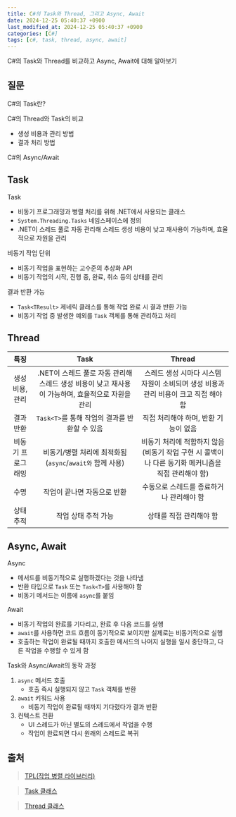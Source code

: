 ```yaml
---
title: C#의 Task와 Thread, 그리고 Async, Await
date: 2024-12-25 05:40:37 +0900
last_modified_at: 2024-12-25 05:40:37 +0900
categories: [C#]
tags: [c#, task, thread, async, await]
---
```


C#의 Task와 Thread를 비교하고 Async, Await에 대해 알아보기

## 질문

C#의 Task란?

C#의 Thread와 Task의 비교

- 생성 비용과 관리 방법
- 결과 처리 방법

C#의 Async/Await

## Task

Task

- 비동기 프로그래밍과 병렬 처리를 위해 .NET에서 사용되는 클래스
- `System.Threading.Tasks` 네임스페이스에 정의
- .NET이 스레드 풀로 자동 관리해 스레드 생성 비용이 낮고 재사용이 가능하며, 효율적으로 자원을 관리

비동기 작업 단위

- 비동기 작업을 표현하는 고수준의 추상화 API
- 비동기 작업의 시작, 진행 중, 완료, 취소 등의 상태를 관리

결과 반환 가능

- `Task<TResult>` 제네릭 클래스를 통해 작업 완료 시 결과 반환 가능
- 비동기 작업 중 발생한 예외를 `Task` 객체를 통해 관리하고 처리

## Thread

|       특징        |                                               Task                                               |                                              Thread                                               |
| :---------------: | :----------------------------------------------------------------------------------------------: | :-----------------------------------------------------------------------------------------------: |
|  생성 비용, 관리  | .NET이 스레드 풀로 자동 관리해 스레드 생성 비용이 낮고 재사용이 가능하며, 효율적으로 자원을 관리 |        스레드 생성 시마다 시스템 자원이 소비되며 생성 비용과 관리 비용이 크고 직접 해야 함        |
|     결과 반환     |                          `Task<T>`를 통해 작업의 결과를 반환할 수 있음                           |                               직접 처리해야 하며, 반환 기능이 없음                                |
| 비동기 프로그래밍 |                    비동기/병렬 처리에 최적화됨 (`async`/`await와` 함께 사용)                     | 비동기 처리에 적합하지 않음(비동기 작업 구현 시 콜백이나 다른 동기화 메커니즘을 직접 관리해야 함) |
|       수명        |                                   작업이 끝나면 자동으로 반환                                    |                             수동으로 스레드를 종료하거나 관리해야 함                              |
|     상태 추적     |                                       작업 상태 추적 가능                                        |                                      상태를 직접 관리해야 함                                      |

## Async, Await

Async

- 메서드를 비동기적으로 실행하겠다는 것을 나타냄
- 반환 타입으로 `Task` 또는 `Task<T>`를 사용해야 함
- 비동기 메서드는 이름에 `async`를 붙임

Await

- 비동기 작업의 완료를 기다리고, 완료 후 다음 코드를 실행
- `await`를 사용하면 코드 흐름이 동기적으로 보이지만 실제로는 비동기적으로 실행
- 호출하는 작업이 완료될 때까지 호출한 메서드의 나머지 실행을 일시 중단하고, 다른 작업을 수행할 수 있게 함

Task와 Async/Await의 동작 과정

1. `async` 메서드 호출
   - 호출 즉시 실행되지 않고 `Task` 객체를 반환
2. `await` 키워드 사용
   - 비동기 작업이 완료될 때까지 기다렸다가 결과 반환
3. 컨텍스트 전환
   - UI 스레드가 아닌 별도의 스레드에서 작업을 수행
   - 작업이 완료되면 다시 원래의 스레드로 복귀

## 출처

> [TPL(작업 병렬 라이브러리)](https://learn.microsoft.com/ko-kr/dotnet/standard/parallel-programming/task-parallel-library-tpl)

> [Task 클래스](https://learn.microsoft.com/ko-kr/dotnet/api/system.threading.tasks.task?view=net-8.0)

> [Thread 클래스](https://learn.microsoft.com/ko-kr/dotnet/api/system.threading.thread?view=net-8.0)
